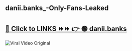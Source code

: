 
 ## danii.banks_-Only-Fans-Leaked

# <h2><a href="https://clipsfans.com/danii.banks_&ref=git">🔗 Click to LINKS ⏩⏩ 👉 🟢 danii.banks  </a></h2>

<a href="https://clipsfans.com/danii.banks_&ref=git" rel="nofollow" data-target="animated-image.originalLink"><img src="https://i.ibb.co.com/xMMVF88/686577567.gif" alt="Viral Video Original" style="max-width: 100%; display: inline-block;" data-target="animated-image.originalImage"></a>
